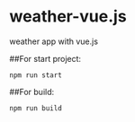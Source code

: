 # weather-vue.js
weather app with vue.js


##For start project:
```
npm run start
```
##For build:
```
npm run build
```
  
